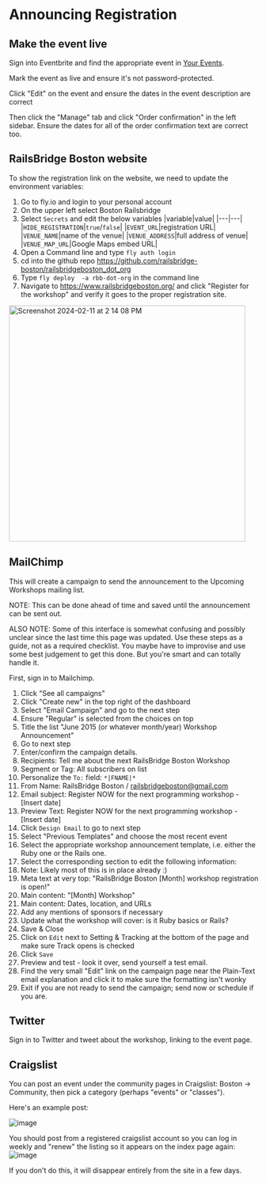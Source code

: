# Announcing Registration

## Make the event live

Sign into Eventbrite and find the appropriate event in [Your Events][events].

[events]: https://www.eventbrite.com/myevents/

Mark the event as live and ensure it's not password-protected.

Click "Edit" on the event and ensure the dates in the event description are correct

Then click the "Manage" tab and click "Order confirmation" in the left sidebar.
Ensure the dates for all of the order confirmation text are correct too.

## RailsBridge Boston website

To show the registration link on the website, we need to update the environment variables: 

1. Go to fly.io and login to your personal account 
2. On the upper left select Boston Railsbridge
3. Select `Secrets` and edit the below variables
  |variable|value|
  |---|---|
  |`HIDE_REGISTRATION`|`true`/`false`|
  |`EVENT_URL`|registration URL|
  |`VENUE_NAME`|name of the venue|
  |`VENUE_ADDRESS`|full address of venue|
  |`VENUE_MAP_URL`|Google Maps embed URL|
5. Open a Command line and type `fly auth login` 
6. cd into the github repo https://github.com/railsbridge-boston/railsbridgeboston_dot_org
7.  Type `fly deploy  -a rbb-dot-org` in the command line
8.  Navigate to https://www.railsbridgeboston.org/ and click "Register for the workshop" and verify it goes to the proper registration site. 
<img width="477" alt="Screenshot 2024-02-11 at 2 14 08 PM" src="https://github.com/railsbridge-boston/cookbook/assets/29336370/998d3454-5093-437b-b7ed-3623f091743a">


## MailChimp

This will create a campaign to send the announcement to the Upcoming Workshops
mailing list.

NOTE: This can be done ahead of time and saved until the announcement can be
sent out.

ALSO NOTE: Some of this interface is somewhat confusing and possibly unclear since the last time this page was updated. Use these steps as a guide, not as a required checklist. You maybe have to improvise and use some best judgement to get this done. But you're smart and can totally handle it.

First, sign in to Mailchimp.

1. Click "See all campaigns" 
2. Click "Create new" in the top right of the dashboard
3. Select "Email Campaign" and go to the next step
4. Ensure "Regular" is selected from the choices on top
5. Title the list "June 2015 (or whatever month/year) Workshop Announcement"
6. Go to next step
7. Enter/confirm the campaign details.
  1. Recipients: Tell me about the next RailsBridge Boston Workshop
  2. Segment or Tag: All subscribers on list
  3. Personalize the `To:` field: `*|FNAME|*`
  4. From Name: RailsBridge Boston / railsbridgeboston@gmail.com
  5. Email subject: Register NOW for the next programming workshop - [Insert date]
  6. Preview Text: Register NOW for the next programming workshop - [Insert date]
9. Click `Design Email` to go to next step
10. Select "Previous Templates" and choose the most recent event
11. Select the appropriate workshop announcement template, i.e. either the Ruby
   one or the Rails one.
12. Select the corresponding section to edit the following information:
   1. Note: Likely most of this is in place already :)
   2. Meta text at very top: "RailsBridge Boston [Month] workshop registration
      is open!"
   3. Main content: "[Month] Workshop"
   4. Main content:  Dates, location, and URLs
   5. Add any mentions of sponsors if necessary
   6. Update what the workshop will cover: is it Ruby basics or Rails?
13. Save & Close
14. Click on `Edit` next to Setting & Tracking at the bottom of the page and make sure Track opens is checked
15. Click `Save`
16. Preview and test - look it over, send yourself a test email.
17. Find the very small "Edit" link on the campaign page near the Plain-Text email explanation and click it to make sure the formatting isn't wonky
18. Exit if you are not ready to send the campaign; send now or schedule if you are.

## Twitter

Sign in to Twitter and tweet about the workshop, linking to the event page.

## Craigslist

You can post an event under the community pages in Craigslist: Boston -> Community, then pick a category (perhaps "events" or "classes"). 

Here's an example post:

![image](https://github.com/railsbridge-boston/cookbook/assets/222655/1c782277-689f-446d-9461-7d077a997988)

You should post from a registered craigslist account so you can log in weekly and "renew" the listing so it appears on the index page again: 
![image](https://github.com/railsbridge-boston/cookbook/assets/222655/5fd52b40-ffbf-4e1c-90db-ebd1237c7299)

If you don't do this, it will disappear entirely from the site in a few days.
